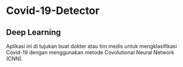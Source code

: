 # Covid-19-Detector
## Deep Learning 
Aplikasi ini di tujukan buat dokter atau tim medis untuk mengklasifikasi Covid-19 dengan menggunakan metode Covolutional Neural Network (CNN).
